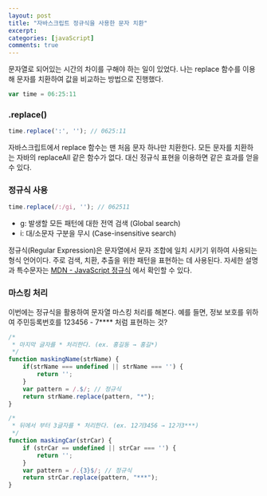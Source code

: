 ```yaml
---
layout: post
title: "자바스크립트 정규식을 사용한 문자 치환"
excerpt:
categories: [javaScript]
comments: true
---
```


문자열로 되어있는 시간의 차이를 구해야 하는 일이 있었다. 나는 replace 함수를 이용해 문자를 치환하여 값을 비교하는 방법으로 진행했다.

```javascript
var time = 06:25:11
```

### .replace()

```javascript
time.replace(':', ''); // 0625:11
```

자바스크립트에서 replace 함수는 맨 처음 문자 하나만 치환한다. 모든 문자를 치환하는 자바의 replaceAll 같은 함수가 없다. 대신 정규식 표현을 이용하면 같은 효과를 얻을 수 있다.  

### 정규식 사용

```javascript
time.replace(/:/gi, ''); // 062511
```

* g: 발생할 모든 패턴에 대한 전역 검색 (Global search)
* i: 대/소문자 구분을 무시 (Case-insensitive search)

정규식(Regular Expression)은 문자열에서 문자 조합에 일치 시키기 위하여 사용되는 형식 언어이다. 주로 검색, 치환, 추출을 위한 패턴을 표현하는 데 사용된다. 자세한 설명과 특수문자는 [MDN - JavaScript 정규식](https://developer.mozilla.org/ko/docs/Web/JavaScript/Guide/%EC%A0%95%EA%B7%9C%EC%8B%9D) 에서 확인할 수 있다.  

### 마스킹 처리

이번에는 정규식을 활용하여 문자열 마스킹 처리를 해본다. 예를 들면, 정보 보호를 위하여 주민등록번호를 123456 - 7**** 처럼 표현하는 것?

```javascript
/*
 * 마지막 글자를 * 처리한다. (ex. 홍길동 → 홍길*)
 */ 
function maskingName(strName) {
    if(strName === undefined || strName === '') {
        return '';
    }
    var pattern = /.$/; // 정규식
    return strName.replace(pattern, "*"); 
}

/*
 * 뒤에서 부터 3글자를 * 처리한다. (ex. 12가3456 → 12가3***)
 */
function maskingCar(strCar) {
    if (strCar == undefined || strCar === '') {
        return '';
    }
    var pattern = /.{3}$/; // 정규식
    return strCar.replace(pattern, "***");
}
```
